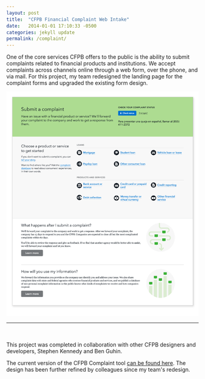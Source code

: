 ```yaml
---
layout: post
title:  "CFPB Financial Complaint Web Intake"
date:   2014-01-01 17:10:33 -0500
categories: jekyll update
permalink: /complaint/
---
```


One of the core services CFPB offers to the public is the ability to submit complaints related to financial products and institutions. We accept complaints across channels online through a web form, over the phone, and via mail. For this project, my team redesigned the landing page for the complaint forms and upgraded the existing form design.

![Complaint Landing Page Design](/img/complaint/complaint-landing.png)



---
<br><br>
This project was completed in collaboration with other CFPB designers and developers, Stephen Kennedy and Ben Guhin. 

The current version of the CFPB Complaint tool [can be found here](http://www.consumerfinance.gov/complaint). The design has been further refined by colleagues since my team's redesign.
